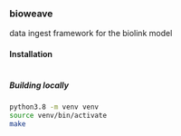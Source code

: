 ### bioweave

data ingest framework for the biolink model

#### Installation

```

```

##### Building locally

```bash
python3.8 -m venv venv
source venv/bin/activate
make
```
